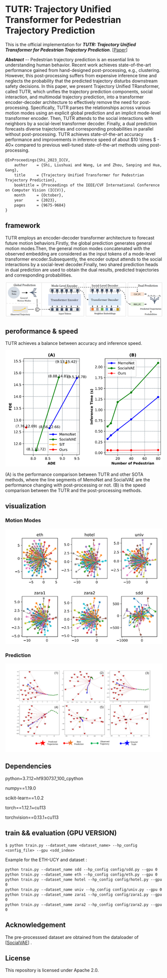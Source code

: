 # TUTR: Trajectory Unified Transformer for Pedestrian Trajectory Prediction

This is the official implementation for _**TUTR: Trajectory Unified Transformer for Pedestrian Trajectory Prediction**_. [[Paper](https://openaccess.thecvf.com/content/ICCV2023/papers/Shi_Trajectory_Unified_Transformer_for_Pedestrian_Trajectory_Prediction_ICCV_2023_paper.pdf)] 

_**Abstract**_ -- Pedestrian trajectory prediction is an essential link to understanding human behavior. Recent work achieves state-of-the-art performance gained from hand-designed post-processing, e.g., clustering.  However, this post-processing suffers from expensive inference time and neglects the probability that the predicted trajectory disturbs downstream safety decisions. In this paper, we present Trajectory Unified TRansformer, called TUTR, which unifies the trajectory prediction components, social interaction, and multimodal trajectory prediction, into a transformer encoder-decoder architecture to effectively remove the need for post-processing. Specifically, TUTR parses the relationships across various motion modes using an explicit global prediction and an implicit mode-level transformer encoder. Then, TUTR attends to the social interactions with neighbors by a social-level transformer decoder.  Finally, a dual prediction forecasts diverse trajectories and corresponding probabilities in parallel without post-processing. TUTR achieves state-of-the-art accuracy performance and improvements in inference speed of about $10 \times $ - $40 \times$ compared to previous well-tuned state-of-the-art methods using post-processing.


    @InProceedings{Shi_2023_ICCV,
        author    = {Shi, Liushuai and Wang, Le and Zhou, Sanping and Hua, Gang},
        title     = {Trajectory Unified Transformer for Pedestrian Trajectory Prediction},
        booktitle = {Proceedings of the IEEE/CVF International Conference on Computer Vision (ICCV)},
        month     = {October},
        year      = {2023},
        pages     = {9675-9684}
    }


## framework
TUTR employs an encoder-decoder transformer architecture to forecast future motion behaviors.Firstly, the global prediction generates general motion modes.Then, the general motion modes concatenated with the observed embedding are considered as the input tokens of a mode-level transformer encoder.Subsequently, the encoder output attends to the social interactions by a social-level decoder.Finally, two shared prediction heads in dual prediction are used to obtain the dual results, predicted trajectories and corresponding probabilities.

![](gallery/framework.png)

## peroformance & speed
TUTR achieves a balance between accuracy and inference speed. 

![](gallery/fig1_1.PNG) 

(A) is the performance comparison between TUTR and other SOTA methods, where the line segments of MemoNet and SocialVAE are the performance changing with post-processing or not.
(B) is the speed comparison between the TUTR and the post-processing methods.

## visualization

### Motion Modes 

![](gallery/mm.png) 

### Prediction

![](gallery/fig5.svg)


## Dependencies
python=3.7.12=hf930737_100_cpython

numpy==1.19.0

scikit-learn==1.0.2

torch==1.12.1+cu113

torchvision==0.13.1+cu113

## train && evaluation (GPU VERSION)

    $ python train.py --dataset_name <dataset_name> --hp_config <config_file> --gpu <sdd_index>

Example for the ETH-UCY and dataset :

    python train.py --dataset_name sdd --hp_config config/sdd.py --gpu 0
    python train.py --dataset_name eth --hp_config config/eth.py --gpu 0
    python train.py --dataset_name hotel --hp_config config/hotel.py --gpu 0
    python train.py --dataset_name univ --hp_config config/univ.py --gpu 0
    python train.py --dataset_name zara1 --hp_config config/zara1.py --gpu 0
    python train.py --dataset_name zara2 --hp_config config/zara2.py --gpu 0

## Acknowledgement
The pre-processsed dataset are obtained from the dataloader of [[SocialVAE](https://github.com/xupei0610/SocialVAE)] .

## License
This repository is licensed under Apache 2.0.
